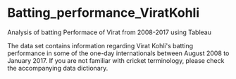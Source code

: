 # Batting_performance_ViratKohli
Analysis of batting Performace of Virat from 2008-2017 using Tableau

The data set contains information regarding Virat Kohli's batting performance in some of the one-day internationals between August 2008 to January 2017.
If you are not familiar with cricket terminology, please check the accompanying data dictionary.
